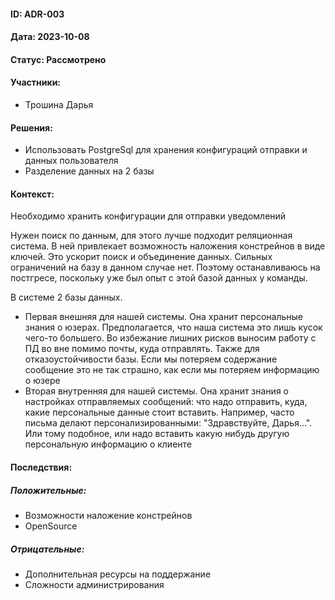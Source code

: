 #### ID: ADR-003

#### Дата: 2023-10-08

#### Статус: Рассмотрено

#### Участники:
* Трошина Дарья

#### Решения:
* Использовать PostgreSql для хранения конфигураций отправки и данных пользователя
* Разделение данных на 2 базы

#### Контекст:
Необходимо хранить конфигурации для отправки уведомлений

Нужен поиск по данным, для этого лучше подходит реляционная система. 
В ней привлекает возможность наложения констрейнов в виде ключей.
Это ускорит поиск и объединение данных.
Сильных ограничений на базу в данном случае нет. 
Поэтому останавливаюсь на постгресе, поскольку уже был опыт с этой базой данных у команды.

В системе 2 базы данных. 
* Первая внешняя для нашей системы. Она хранит персональные знания о юзерах. Предполагается, что наша система это лишь кусок чего-то большего. Во избежание лишних рисков выносим работу с ПД во вне помимо почты, куда отправлять. Также для отказоустойчивости базы. Если мы потеряем содержание сообщение это не так страшно, как если мы потеряем информацию о юзере 
* Вторая внутренняя для нашей системы. Она хранит знания о настройках отправляемых сообщений: что надо отправить, куда, какие персональные данные стоит вставить. Например, часто письма делают персонализированными: "Здравствуйте, Дарья...". Или тому подобное, или надо вставить какую нибудь другую персональную информацию о клиенте


#### Последствия:

##### Положительные:
* Возможности наложение констрейнов
* OpenSource

##### Отрицательные:
* Дополнительная ресурсы на поддержание
* Сложности администрирования